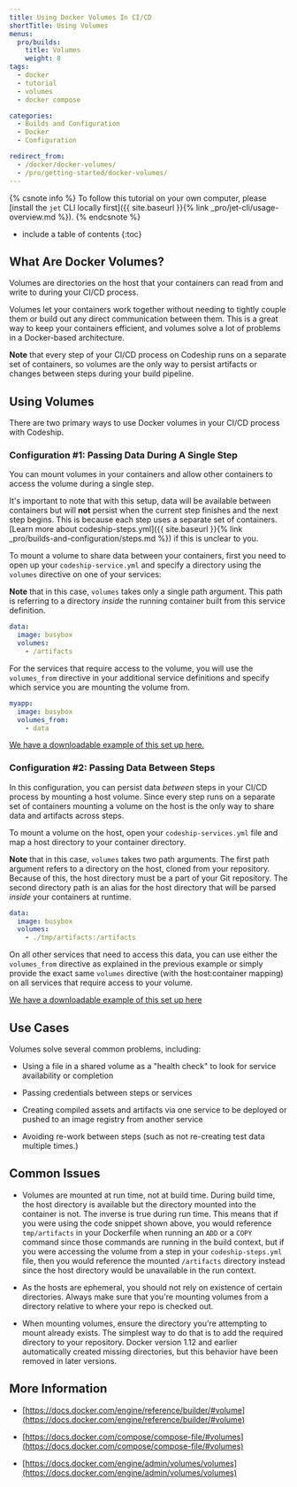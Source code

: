 ```yaml
---
title: Using Docker Volumes In CI/CD
shortTitle: Using Volumes
menus:
  pro/builds:
    title: Volumes
    weight: 8
tags:
  - docker
  - tutorial
  - volumes
  - docker compose

categories:
  - Builds and Configuration
  - Docker
  - Configuration

redirect_from:
  - /docker/docker-volumes/
  - /pro/getting-started/docker-volumes/
---
```


{% csnote info %}
To follow this tutorial on your own computer, please [install the `jet` CLI locally first]({{ site.baseurl }}{% link _pro/jet-cli/usage-overview.md %}).
{% endcsnote %}

* include a table of contents
{:toc}

## What Are Docker Volumes?

Volumes are directories on the host that your containers can read from and write to during your CI/CD process.

Volumes let your containers work together without needing to tightly couple them or build out any direct communication between them. This is a great way to keep your containers efficient, and volumes solve a lot of problems in a Docker-based architecture.

**Note** that every step of your CI/CD process on Codeship runs on a separate set of containers, so volumes are the only way to persist artifacts or changes between steps during your build pipeline.

## Using Volumes

There are two primary ways to use Docker volumes in your CI/CD process with Codeship.

### Configuration #1: Passing Data During A Single Step

You can mount volumes in your containers and allow other containers to access the volume during a single step.

It's important to note that with this setup, data will be available between containers but will __not__ persist when the current step finishes and the next step begins. This is because each step uses a separate set of containers. [Learn more about codeship-steps.yml]({{ site.baseurl }}{% link _pro/builds-and-configuration/steps.md %}) if this is unclear to you.

To mount a volume to share data between your containers, first you need to open up your `codeship-service.yml` and specify a directory using the `volumes` directive on one of your services:

**Note** that in this case, `volumes` takes only a single path argument. This path is referring to a directory _inside_ the running container built from this service definition.

```yaml
data:
  image: busybox
  volumes:
    - /artifacts
```

For the services that require access to the volume, you will use the `volumes_from` directive in your additional service definitions and specify which service you are mounting the volume from.

```yaml
myapp:
  image: busybox
  volumes_from:
    - data
```

[We have a downloadable example of this set up here.](https://github.com/codeship/codeship-tool-examples/tree/master/07.volumes)

### Configuration #2: Passing Data Between Steps

In this configuration, you can persist data *between* steps in your CI/CD process by mounting a host volume. Since every step runs on a separate set of containers mounting a volume on the host is the only way to share data and artifacts across steps.

 To mount a volume on the host, open your `codeship-services.yml` file and map a host directory to your container directory.

 **Note** that in this case, `volumes` takes two path arguments. The first path argument refers to a directory on the host, cloned from your repository. Because of this, the host directory must be a part of your Git repository. The second directory path is an alias for the host directory that will be parsed _inside_ your containers at runtime.

```yaml
data:
  image: busybox
  volumes:
    - ./tmp/artifacts:/artifacts
```


On all other services that need to access this data, you can use either the `volumes_from` directive as explained in the previous example or simply provide the exact same `volumes` directive (with the host:container mapping) on all services that require access to your volume.

[We have a downloadable example of this set up here](https://github.com/codeship/codeship-tool-examples/tree/master/08.deployment-container)

## Use Cases

Volumes solve several common problems, including:

* Using a file in a shared volume as a "health check" to look for service availability or completion

* Passing credentials between steps or services

* Creating compiled assets and artifacts via one service to be deployed or pushed to an image registry from another service

* Avoiding re-work between steps (such as not re-creating test data multiple times.)

## Common Issues

- Volumes are mounted at run time, not at build time. During build time, the host directory is available but the directory mounted into the container is not. The inverse is true during run time. This means that if you were using the code snippet shown above, you would reference `tmp/artifacts` in your Dockerfile when running an `ADD` or a `COPY` command since those commands are running in the build context, but if you were accessing the volume from a step in your `codeship-steps.yml` file, then you would reference the mounted `/artifacts` directory instead since the host directory would be unavailable in the run context.

- As the hosts are ephemeral, you should not rely on existence of certain directories. Always make sure that you're mounting volumes from a directory relative to where your repo is checked out.

- When mounting volumes, ensure the directory you're attempting to mount already exists. The simplest way to do that is to add the required directory to your repository. Docker version 1.12 and earlier automatically created missing directories, but this behavior have been removed in later versions.

## More Information

- [https://docs.docker.com/engine/reference/builder/#volume](https://docs.docker.com/engine/reference/builder/#volume)

- [https://docs.docker.com/compose/compose-file/#volumes](https://docs.docker.com/compose/compose-file/#volumes)

- [https://docs.docker.com/engine/admin/volumes/volumes](https://docs.docker.com/engine/admin/volumes/volumes)

